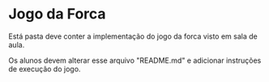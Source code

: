 # Jogo da Forca
Está pasta deve conter a implementação do jogo da forca visto em sala de aula.

Os alunos devem alterar esse arquivo "README.md" e adicionar instruções de execução do jogo.
